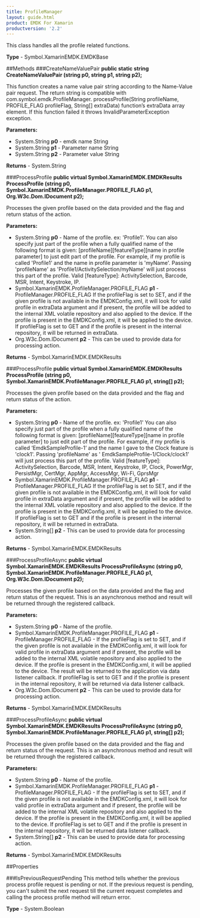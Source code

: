 ```yaml
---
title: ProfileManager
layout: guide.html
product: EMDK For Xamarin
productversion: '2.2'
---
```

This class handles all the profile related functions.

**Type** - Symbol.XamarinEMDK.EMDKBase

##Methods
###CreateNameValuePair
**public static string CreateNameValuePair (string p0, string p1, string p2);**

This function creates a name value pair string according to the Name-Value pair request. The return string is compatible with com.symbol.emdk.ProfileManager. processProfile(String profileName, PROFILE_FLAG profileFlag, String[] extraData) function’s extraData array element. If this function failed it throws InvalidParameterException exception.

**Parameters:** 

* System.String **p0** - emdk name String
* System.String **p1** - Parameter name String
* System.String **p2** - Parameter value String

**Returns** - System.String

###ProcessProfile
**public virtual Symbol.XamarinEMDK.EMDKResults ProcessProfile (string p0, Symbol.XamarinEMDK.ProfileManager.PROFILE_FLAG p1, Org.W3c.Dom.IDocument p2);**

Processes the given profile based on the data provided and the flag and return status of the action.

**Parameters:** 

* System.String **p0** - Name of the profile. ex: 'Profile1'. You can also specify just part of the profile when a fully qualified name of the following format is given: [profileName][featureType][name in profile parameter] to just edit part of the profile. For example, if my profile is called 'Profile1' and the name in profile parameter is 'myName'. Passing 'profileName' as 'Profile1/ActivitySelection/myName' will just process this part of the profile. Valid [featureType]: ActivitySelection, Barcode, MSR, Intent, Keystroke, IP.
* Symbol.XamarinEMDK.ProfileManager.PROFILE_FLAG **p1** - ProfileManager.PROFILE_FLAG If the profileFlag is set to SET, and if the given profile is not available in the EMDKConfig.xml, it will look for valid profile in extraData argument and if present, the profile will be added to the internal XML volatile repository and also applied to the device. If the profile is present in the EMDKConfig.xml, it will be applied to the device. If profileFlag is set to GET and if the profile is present in the internal repository, it will be returned in extraData.
* Org.W3c.Dom.IDocument **p2** - This can be used to provide data for processing action.

**Returns** - Symbol.XamarinEMDK.EMDKResults

###ProcessProfile
**public virtual Symbol.XamarinEMDK.EMDKResults ProcessProfile (string p0, Symbol.XamarinEMDK.ProfileManager.PROFILE_FLAG p1, string[] p2);**

Processes the given profile based on the data provided and the flag and return status of the action.

**Parameters:** 

* System.String **p0** - Name of the profile. ex: 'Profile1' You can also specify just part of the profile when a fully qualified name of the following format is given: [profileName][featureType][name in profile parameter] to just edit part of the profile. For example, if my profile is called ‘EmdkSampleProfile-1’ and the name I gave to the Clock feature is 'clock1'. Passing 'profileName' as ' EmdkSampleProfile-1/Clock/clock1’ will just process this part of the profile. Valid [featureType]: ActivitySelection, Barcode, MSR, Intent, Keystroke, IP, Clock, PowerMgr, PersistMgr, CertMgr, AppMgr, AccessMgr, Wi-Fi, GprsMgr
* Symbol.XamarinEMDK.ProfileManager.PROFILE_FLAG **p1** - ProfileManager.PROFILE_FLAG If the profileFlag is set to SET, and if the given profile is not available in the EMDKConfig.xml, it will look for valid profile in extraData argument and if present, the profile will be added to the internal XML volatile repository and also applied to the device. If the profile is present in the EMDKConfig.xml, it will be applied to the device. If profileFlag is set to GET and if the profile is present in the internal repository, it will be returned in extraData.
* System.String[] **p2** - This can be used to provide data for processing action.

**Returns** - Symbol.XamarinEMDK.EMDKResults

###ProcessProfileAsync
**public virtual Symbol.XamarinEMDK.EMDKResults ProcessProfileAsync (string p0, Symbol.XamarinEMDK.ProfileManager.PROFILE_FLAG p1, Org.W3c.Dom.IDocument p2);**

Processes the given profile based on the data provided and the flag and return status of the request. This is an asynchronous method and result will be returned through the registered callback.

**Parameters:** 

* System.String **p0** - Name of the profile.
* Symbol.XamarinEMDK.ProfileManager.PROFILE_FLAG **p1** - ProfileManager.PROFILE_FLAG - If the profileFlag is set to SET, and if the given profile is not available in the EMDKConfig.xml, it will look for valid profile in extraData argument and if present, the profile will be added to the internal XML volatile repository and also applied to the device. If the profile is present in the EMDKConfig.xml, it will be applied to the device. The result will be returned to the application via data listener callback. If profileFlag is set to GET and if the profile is present in the internal repository, it will be returned via data listener callback.
* Org.W3c.Dom.IDocument **p2** - This can be used to provide data for processing action.

**Returns** - Symbol.XamarinEMDK.EMDKResults

###ProcessProfileAsync
**public virtual Symbol.XamarinEMDK.EMDKResults ProcessProfileAsync (string p0, Symbol.XamarinEMDK.ProfileManager.PROFILE_FLAG p1, string[] p2);**

Processes the given profile based on the data provided and the flag and return status of the request. This is an asynchronous method and result will be returned through the registered callback.

**Parameters:** 

* System.String **p0** - Name of the profile.
* Symbol.XamarinEMDK.ProfileManager.PROFILE_FLAG **p1** - ProfileManager.PROFILE_FLAG - If the profileFlag is set to SET, and if the given profile is not available in the EMDKConfig.xml, it will look for valid profile in extraData argument and if present, the profile will be added to the internal XML volatile repository and also applied to the device. If the profile is present in the EMDKConfig.xml, it will be applied to the device. If profileFlag is set to GET and if the profile is present in the internal repository, it will be returned data listener callback.
* System.String[] **p2** - This can be used to provide data for processing action.

**Returns** - Symbol.XamarinEMDK.EMDKResults

##Properties

###IsPreviousRequestPending
This method tells whether the previous process profile request is pending or not. If the previous request is pending, you can't submit the next request till the current request completes and calling the process profile method will return error.

**Type** - System.Boolean






